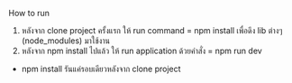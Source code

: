 How to run
1. หลังจาก clone project ครั้งแรก ให้ run command = npm install เพื่อดึง lib ต่างๆ (node_modules) มาใช้งาน
2. หลังจาก npm install ไปแล้ว ให้ run application ด้วยคำสั่ง = npm run dev

- npm install รันแค่รอบเดียวหลังจาก clone project 
